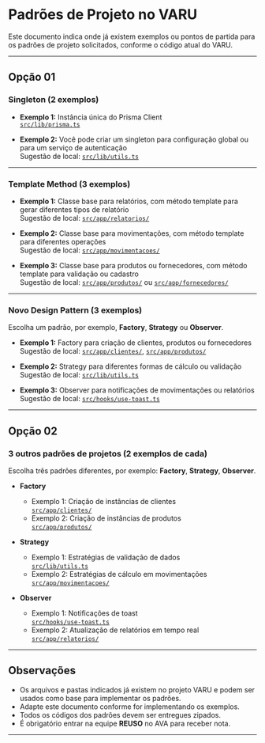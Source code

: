 # Padrões de Projeto no VARU

Este documento indica onde já existem exemplos ou pontos de partida para os padrões de projeto solicitados, conforme o código atual do VARU.

---

## Opção 01

### Singleton (2 exemplos)

- **Exemplo 1:** Instância única do Prisma Client  
  [`src/lib/prisma.ts`](src/lib/prisma.ts)

- **Exemplo 2:** Você pode criar um singleton para configuração global ou para um serviço de autenticação  
  Sugestão de local: [`src/lib/utils.ts`](src/lib/utils.ts)

---

### Template Method (3 exemplos)

- **Exemplo 1:** Classe base para relatórios, com método template para gerar diferentes tipos de relatório  
  Sugestão de local: [`src/app/relatorios/`](src/app/relatorios/)

- **Exemplo 2:** Classe base para movimentações, com método template para diferentes operações  
  Sugestão de local: [`src/app/movimentacoes/`](src/app/movimentacoes/)

- **Exemplo 3:** Classe base para produtos ou fornecedores, com método template para validação ou cadastro  
  Sugestão de local: [`src/app/produtos/`](src/app/produtos/) ou [`src/app/fornecedores/`](src/app/fornecedores/)

---

### Novo Design Pattern (3 exemplos)

Escolha um padrão, por exemplo, **Factory**, **Strategy** ou **Observer**.

- **Exemplo 1:** Factory para criação de clientes, produtos ou fornecedores  
  Sugestão de local: [`src/app/clientes/`](src/app/clientes/), [`src/app/produtos/`](src/app/produtos/)

- **Exemplo 2:** Strategy para diferentes formas de cálculo ou validação  
  Sugestão de local: [`src/lib/utils.ts`](src/lib/utils.ts)

- **Exemplo 3:** Observer para notificações de movimentações ou relatórios  
  Sugestão de local: [`src/hooks/use-toast.ts`](src/hooks/use-toast.ts)

---

## Opção 02

### 3 outros padrões de projetos (2 exemplos de cada)

Escolha três padrões diferentes, por exemplo: **Factory**, **Strategy**, **Observer**.

- **Factory**
  - Exemplo 1: Criação de instâncias de clientes  
    [`src/app/clientes/`](src/app/clientes/)
  - Exemplo 2: Criação de instâncias de produtos  
    [`src/app/produtos/`](src/app/produtos/)

- **Strategy**
  - Exemplo 1: Estratégias de validação de dados  
    [`src/lib/utils.ts`](src/lib/utils.ts)
  - Exemplo 2: Estratégias de cálculo em movimentações  
    [`src/app/movimentacoes/`](src/app/movimentacoes/)

- **Observer**
  - Exemplo 1: Notificações de toast  
    [`src/hooks/use-toast.ts`](src/hooks/use-toast.ts)
  - Exemplo 2: Atualização de relatórios em tempo real  
    [`src/app/relatorios/`](src/app/relatorios/)

---

## Observações

- Os arquivos e pastas indicados já existem no projeto VARU e podem ser usados como base para implementar os padrões.
- Adapte este documento conforme for implementando os exemplos.
- Todos os códigos dos padrões devem ser entregues zipados.
- É obrigatório entrar na equipe **REUSO** no AVA para receber nota.

---